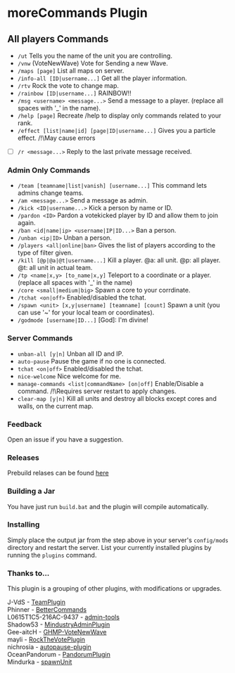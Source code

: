 # moreCommands Plugin

## All players Commands
* `/ut` Tells you the name of the unit you are controlling.
* `/vnw` (VoteNewWave) Vote for Sending a new Wave.
* `/maps [page]` List all maps on server.
* `/info-all [ID|username...]` Get all the player information.
* `/rtv` Rock the vote to change map.
* `/rainbow [ID|username...]` RAINBOW!!
* `/msg <username> <message...>` Send a message to a player. (replace all spaces with '_' in the name).
* `/help [page]` Recreate /help to display only commands related to your rank.
* `/effect [list|name|id] [page|ID|username...]` Gives you a particle effect. /!\May cause errors
- [ ] `/r <message...>` Reply to the last private message received.

### Admin Only Commands
* `/team [teamname|list|vanish] [username...]` This command lets admins change teams.
* `/am <message...>` Send a message as admin.
* `/kick <ID|username...>` Kick a person by name or ID.
* `/pardon <ID>` Pardon a votekicked player by ID and allow them to join again.
* `/ban <id|name|ip> <username|IP|ID...>`  Ban a person.
* `/unban <ip|ID>` Unban a person.
* `/players <all|online|ban>` Gives the list of players according to the type of filter given.
* `/kill [@p|@a|@t|username...]` Kill a player. @a: all unit. @p: all player. @t: all unit in actual team.
* `/tp <name|x,y> [to_name|x,y]` Teleport to a coordinate or a player. (replace all spaces with '_' in the name) 
* `/core <small|medium|big>` Spawn a core to your corrdinate.
* `/tchat <on|off>` Enabled/disabled the tchat.
* `/spawn <unit> [x,y|username] [teamname] [count]` Spawn a unit (you can use '~' for your local team or coordinates).
* `/godmode [username|ID...]` [God]: I'm divine!

### Server Commands
* `unban-all [y|n]` Unban all ID and IP.
* `auto-pause` Pause the game if no one is connected.
* `tchat <on|off>` Enabled/disabled the tchat.
* `nice-welcome` Nice welcome for me.
* `manage-commands <list|commandName> [on|off]` Enable/Disable a command. /!\\Requires server restart to apply changes.
* `clear-map [y|n]` Kill all units and destroy all blocks except cores and walls, on the current map.

### Feedback
Open an issue if you have a suggestion.

### Releases
Prebuild relases can be found [here](https://github.com/Susideur/moreCommands/releases)

### Building a Jar 
You have just run `build.bat` and the plugin will compile automatically.


### Installing

Simply place the output jar from the step above in your server's `config/mods` directory and restart the server.
List your currently installed plugins by running the `plugins` command.

### Thanks to...
This plugin is a grouping of other plugins, with modifications or upgrades.

J-VdS - [TeamPlugin](https://github.com/J-VdS/TeamPlugin)<br>
Phinner - [BetterCommands](https://github.com/Phinner/BetterCommands)<br>
L0615T1C5-216AC-9437 - [admin-tools](https://github.com/L0615T1C5-216AC-9437/admin-tools)<br>
Shadow53 - [MindustryAdminPlugin](https://github.com/Shadow53/MindustryAdminPlugin)<br>
Gee-aitcH - [GHMP-VoteNewWave](https://github.com/Gee-aitcH/GHMP-VoteNewWave)<br>
mayli - [RockTheVotePlugin](https://github.com/mayli/RockTheVotePlugin)<br>
nichrosia - [autopause-plugin](https://github.com/nichrosia/autopause-plugin)<br>
OceanPandorum - [PandorumPlugin](https://github.com/OceanPandorum/PandorumPlugin)<br>
Mindurka - [spawnUnit](https://github.com/Mindurka/spawnUnit)
